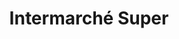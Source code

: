 ---
title: "Intermarché Super"
url: /chef-boutonne/intermarche-super-avenue-louis-doignon/
shop: supermarché
---
